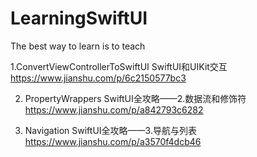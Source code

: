 # LearningSwiftUI
The best way to learn is to teach


1.ConvertViewControllerToSwiftUI
SwiftUI和UIKit交互 
https://www.jianshu.com/p/6c2150577bc3

2. PropertyWrappers
SwiftUI全攻略——2.数据流和修饰符
https://www.jianshu.com/p/a842793c6282

3. Navigation
SwiftUI全攻略——3.导航与列表
https://www.jianshu.com/p/a3570f4dcb46
